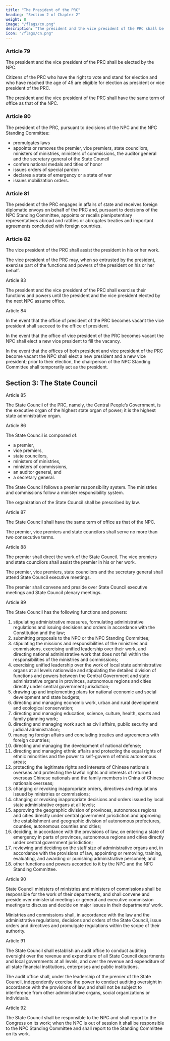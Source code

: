 ```yaml
---
title: "The President of the PRC"
heading: "Section 2 of Chapter 2"
weight: 8
image: "/flags/cn.png"
description: "The president and the vice president of the PRC shall be elected by the NPC"
icon: "/flags/cn.png"
---
```



### Article 79 

The president and the vice president of the PRC shall be elected by the NPC.

Citizens of the PRC who have the right to vote and stand for election and who have reached the age of 45 are eligible for election as president or vice president of the PRC.

The president and the vice president of the PRC shall have the same term of office as that of the NPC.


### Article 80 

The president of the PRC, pursuant to decisions of the NPC and the NPC Standing Committee:
- promulgates laws
- appoints or removes the premier, vice premiers, state councilors, ministers of ministries, ministers of commissions, the auditor general and the secretary general of the State Council
- confers national medals and titles of honor
- issues orders of special pardon
- declares a state of emergency or a state of war
- issues mobilization orders.


### Article 81 

The president of the PRC engages in affairs of state and receives foreign diplomatic envoys on behalf of the PRC and, pursuant to decisions of the NPC Standing Committee, appoints or recalls plenipotentiary representatives abroad and ratifies or abrogates treaties and important agreements concluded with foreign countries.


### Article 82

The vice president of the PRC shall assist the president in his or her work.

The vice president of the PRC may, when so entrusted by the president, exercise part of the functions and powers of the president on his or her behalf.

Article 83

The president and the vice president of the PRC shall exercise their functions and powers until the president and the vice president elected by the next NPC assume office.

Article 84

In the event that the office of president of the PRC becomes vacant the vice president shall succeed to the office of president.

In the event that the office of vice president of the PRC becomes vacant the NPC shall elect a new vice president to fill the vacancy.

In the event that the offices of both president and vice president of the PRC become vacant the NPC shall elect a new president and a new vice president; prior to their election, the chairperson of the NPC Standing Committee shall temporarily act as the president.


## Section 3: The State Council

Article 85

The State Council of the PRC, namely, the Central People’s Government, is the executive organ of the highest state organ of power; it is the highest state administrative organ.

Article 86 

The State Council is composed of:
- a premier,
- vice premiers,
- state councilors,
- ministers of ministries,
- ministers of commissions,
- an auditor general, and
- a secretary general.

The State Council follows a premier responsibility system. The ministries and commissions follow a minister responsibility system.

The organization of the State Council shall be prescribed by law.

Article 87

The State Council shall have the same term of office as that of the NPC.

The premier, vice premiers and state councilors shall serve no more than two consecutive terms.

Article 88

The premier shall direct the work of the State Council. The vice premiers and state councilors shall assist the premier in his or her work.

The premier, vice premiers, state councilors and the secretary general shall attend State Council executive meetings.

The premier shall convene and preside over State Council executive meetings and State Council plenary meetings.


Article 89 

The State Council has the following functions and powers:

1. stipulating administrative measures, formulating administrative regulations and issuing decisions and orders in accordance with the Constitution and the law;
2. submitting proposals to the NPC or the NPC Standing Committee;
3. stipulating the missions and responsibilities of the ministries and commissions, exercising unified leadership over their work, and directing national administrative work that does not fall within the responsibilities of the ministries and commissions;
4. exercising unified leadership over the work of local state administrative organs at all levels nationwide and stipulating the detailed division of functions and powers between the Central Government and state administrative organs in provinces, autonomous regions and cities directly under central government jurisdiction;
5. drawing up and implementing plans for national economic and social development and state budgets;
6. directing and managing economic work, urban and rural development and ecological conservation;
7. directing and managing education, science, culture, health, sports and family planning work;
8. directing and managing work such as civil affairs, public security and judicial administration;
9. managing foreign affairs and concluding treaties and agreements with foreign countries;
10. directing and managing the development of national defense;
11. directing and managing ethnic affairs and protecting the equal rights of ethnic minorities and the power to self-govern of ethnic autonomous areas;
12. protecting the legitimate rights and interests of Chinese nationals overseas and protecting the lawful rights and interests of returned overseas Chinese nationals and the family members in China of Chinese nationals overseas;
13. changing or revoking inappropriate orders, directives and regulations issued by ministries or commissions;
14. changing or revoking inappropriate decisions and orders issued by local state administrative organs at all levels;
15. approving the geographic division of provinces, autonomous regions and cities directly under central government jurisdiction and approving the establishment and geographic division of autonomous prefectures, counties, autonomous counties and cities;
16. deciding, in accordance with the provisions of law, on entering a state of emergency in parts of provinces, autonomous regions and cities directly under central government jurisdiction;
17. reviewing and deciding on the staff size of administrative organs and, in accordance with the provisions of law, appointing or removing, training, evaluating, and awarding or punishing administrative personnel; and
18. other functions and powers accorded to it by the NPC and the NPC Standing Committee.

Article 90

State Council ministers of ministries and ministers of commissions shall be responsible for the work of their departments, and shall convene and preside over ministerial meetings or general and executive commission meetings to discuss and decide on major issues in their departments’ work.

Ministries and commissions shall, in accordance with the law and the administrative regulations, decisions and orders of the State Council, issue orders and directives and promulgate regulations within the scope of their authority.

Article 91

The State Council shall establish an audit office to conduct auditing oversight over the revenue and expenditure of all State Council departments and local governments at all levels, and over the revenue and expenditure of all state financial institutions, enterprises and public institutions.

The audit office shall, under the leadership of the premier of the State Council, independently exercise the power to conduct auditing oversight in accordance with the provisions of law, and shall not be subject to interference from other administrative organs, social organizations or individuals.

Article 92

The State Council shall be responsible to the NPC and shall report to the Congress on its work; when the NPC is out of session it shall be responsible to the NPC Standing Committee and shall report to the Standing Committee on its work.

